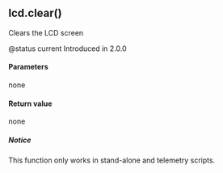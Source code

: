 <!-- This file was generated by the script. Do not edit it, any changes will be lost! -->

## lcd.clear()



Clears the LCD screen 

@status current Introduced in 2.0.0


#### Parameters

none

#### Return value

none

##### Notice
This function only works in stand-alone and telemetry scripts.


